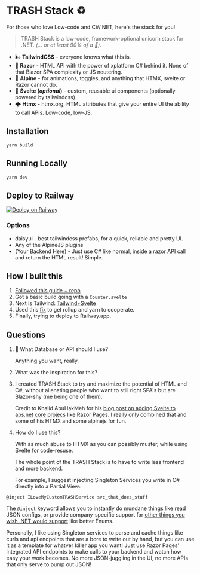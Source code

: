 # TRASH  Stack ♻️

For those who love Low-code and C#/.NET, here's the stack for you!

> TRASH Stack is a low-code, framework-optional unicorn stack for .NET.
> *(... or at least 90% of a 🦄)*.

* 🌬️ __TailwindCSS__ - everyone knows what this is.
* 🔌 __Razor__ - HTML API with the power of xplatform C# behind it. None of that Blazor SPA complexity or JS neutering.
* 🌲 __Alpine__ - for animations, toggles, and anything that HTMX, svelte or Razor cannot do. 
* 🎻 __Svelte (*optional*)__ - custom, reusable ui components (optionally powered by tailwindcss)
* 🌩️ __Htmx__ - htmx.org, HTML attributes that give your entire UI the ability to call APIs. Low-code, low-JS.


## Installation

`yarn build`

## Running Locally

`yarn dev`

## Deploy to Railway

[![Deploy on Railway](https://railway.app/button.svg)](https://railway.app/template/MORdhr?referralCode=oRsYwt)


### Options
* daisyui - best tailwindcss prefabs, for a quick, reliable and pretty UI.
* Any of the AlpineJS plugins
* (Your Backend Here) - Just use C# like normal, inside a razor API call and return the HTML result!  Simple.


## How I built this

1. [Followed this guide + repo](https://khalidabuhakmeh.com/add-svelte-to-aspnet-core-projects)
2. Got a basic build going with a `Counter.svelte`
3. Next is
   Tailwind: [Tailwind+Svelte](https://medium.com/@mdwikycahyo/how-to-set-up-svelte-using-vite-and-tailwind-css-617040ebccec)
4. Used this [fix](https://github.com/rollup/rollup/issues/4446) to get rollup and yarn to cooperate.
5. Finally, trying to deploy to Railway.app.


## Questions


1. 🤔 What Database or API should I use?

   Anything you want, really.  
   
2. What was the inspiration for this?
3. 
   I created TRASH Stack to try and maximize the potential of HTML and C#, without alienating people who want to still right SPA's but are Blazor-shy (me being one of them).

   
   Credit to Khalid AbuHakMeh for his [blog post on adding Svelte to aps.net core projecs](https://khalidabuhakmeh.com/add-svelte-to-aspnet-core-projects) like Razor Pages.  I really only combined that and some of his HTMX and some alpinejs for fun.


4.  How do I use this?

    With as much abuse to HTMX as you can possibly muster, while using Svelte for code-resuse.

    The whole point of the TRASH Stack is to have to write less frontend and more backend.

    For example, I suggest injecting Singleton Services you write in C# directly into a Partial View:
   
   ```@inject ILoveMyCustomTRASHService svc_that_does_stuff```
   
   The `@inject` keyword allows you to instantly do mundane things like read JSON configs, or provide company-specific support for [other things you wish .NET would support](https://github.com/nickpreston24/code-mechanic/blob/master/Extensions/Types/EnumExtensions.cs) like better Enums.

   Personally, I like using Singleton services to parse and cache things like curls and api endpoints that are a bore to write out by hand, but you can use it as a template for whatver killer app you want! Just use Razor Pages' integrated API endpoints to make calls to your backend and watch how easy your work becomes.  No more JSON-juggling in the UI, no more APIs that only serve to pump out JSON!

